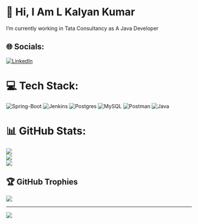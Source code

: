 # 💫 Hi, I Am L Kalyan Kumar 
I’m currently working in Tata Consultancy as A Java Developer


## 🌐 Socials:
[![LinkedIn](https://img.shields.io/badge/LinkedIn-%230077B5.svg?logo=linkedin&logoColor=white)](https://linkedin.com/in/https://www.linkedin.com/in/lkalyankumar) 

# 💻 Tech Stack:
![Spring-Boot](https://img.shields.io/badge/spring-%236DB33F.svg?style=for-the-badge&logo=spring-boot&logoColor=white) ![Jenkins](https://img.shields.io/badge/jenkins-%232C5263.svg?style=for-the-badge&logo=jenkins&logoColor=white) ![Postgres](https://img.shields.io/badge/postgres-%23316192.svg?style=for-the-badge&logo=postgresql&logoColor=white) ![MySQL](https://img.shields.io/badge/mysql-4479A1.svg?style=for-the-badge&logo=mysql&logoColor=white) ![Postman](https://img.shields.io/badge/Postman-FF6C37?style=for-the-badge&logo=postman&logoColor=white) ![Java](https://img.shields.io/badge/java-%23ED8B00.svg?style=for-the-badge&logo=openjdk&logoColor=white)
# 📊 GitHub Stats:
![](https://github-readme-stats.vercel.app/api?username=lkalyankumar&theme=dark&hide_border=false&include_all_commits=false&count_private=false)<br/>
![](https://github-readme-streak-stats.herokuapp.com/?user=lkalyankumar&theme=dark&hide_border=false)<br/>
![](https://github-readme-stats.vercel.app/api/top-langs/?username=lkalyankumar&theme=dark&hide_border=false&include_all_commits=false&count_private=false&layout=compact)

## 🏆 GitHub Trophies
![](https://github-profile-trophy.vercel.app/?username=lkalyankumar&theme=radical&no-frame=false&no-bg=true&margin-w=4)

---
[![](https://visitcount.itsvg.in/api?id=lkalyankumar&icon=0&color=0)](https://visitcount.itsvg.in)

<!-- Proudly created with GPRM ( https://gprm.itsvg.in ) -->
